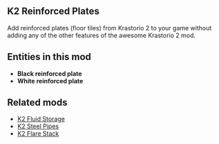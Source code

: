 ## K2 Reinforced Plates

Add reinforced plates (floor tiles) from Krastorio 2 to your game without adding any of the other features of the awesome Krastorio 2 mod.

## Entities in this mod

- **Black reinforced plate**
- **White reinforced plate**

## Related mods

- [K2 Fluid Storage](https://mods.factorio.com/mod/k2-fluid-storage)
- [K2 Steel Pipes](https://mods.factorio.com/mod/k2-steel-pipes)
- [K2 Flare Stack](https://mods.factorio.com/mod/k2-flare-stack)
